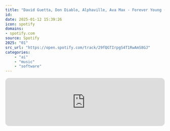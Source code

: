 ```yaml
---
title: "David Guetta, Don Diablo, Alphaville, Ava Max - Forever Young (feat. Alphaville & Ava Max) - Don Dia..."
id: 
date: 2025-01-12 15:39:26
icon: spotify
domains:
- spotify.com
source: Spotify
2025: "01"
src_url: "https://open.spotify.com/track/29fQGTIrpgS4T1RwAmS8GJ"
categories:
    - "ai"
    - "music"
    - "software"
---
```

<iframe style="border-radius: 12px" width="100%" height="152" title="Spotify Embed: Forever Young (feat. Alphaville &amp; Ava Max) - Don Diablo Remix" frameborder="0" allowfullscreen allow="autoplay; clipboard-write; encrypted-media; fullscreen; picture-in-picture" loading="lazy" src="https://open.spotify.com/embed/track/29fQGTIrpgS4T1RwAmS8GJ?utm_source=oembed"></iframe>
